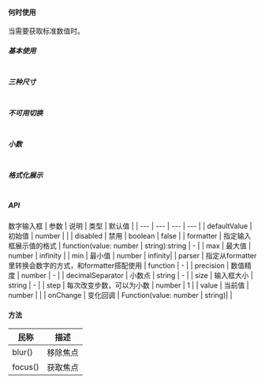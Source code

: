  #### **何时使用**
 当需要获取标准数值时。

 ##### **基本使用**
 ```jsx

 ```

 ##### **三种尺寸**
 ```jsx

 ```

 ##### **不可用切换**
```jsx

```

##### **小数**
```jsx

```

##### **格式化展示**
```jsx

```


##### **API**
数字输入框
| 参数 | 说明 | 类型 | 默认值 |
| --- | --- | --- | --- |
| defaultValue |  初始值 | number |  |
| disabled | 禁用 | boolean | false |
| formatter | 指定输入框展示值的格式 | function(value: number \| string):string | - |
| max | 最大值 | number | infinity |
| min | 最小值 | number | infinity|
| parser | 指定从formatter里转换会数字的方式，和formatter搭配使用 | function | - |
| precision  | 数值精度 | number  | - |
| decimalSeparator | 小数点 | string | - |
| size | 输入框大小 | string | - |
| step | 每次改变步数，可以为小数 | number | 1 |
| value | 当前值 | number |  |
| onChange | 变化回调 | Function(value: number | string)|  |

#### **方法**
| 民称 | 描述 |
| --- | --- |
| blur() | 移除焦点 |
| focus()| 获取焦点 |

